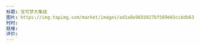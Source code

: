 ```yaml
---
标题: 宝可梦大集结
图片: https://img.tapimg.com/market/images/ad1a8e9655027bf569e65ccbdb63d8b1.jpg/appicon
时时: 
链接: 
评价:
---
```


